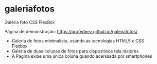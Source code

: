 # galeriafotos
Galeria foto CSS FlexBox

Página de demonstração: https://profedney.github.io/galeriafotos/

* Galeria de fotos minimalista, usando as tecnologias HTML5 e CSS Flexbox
* Galeria de duas colunas de fotos para dispositivos tela maiores
* A Pagina exibe uma unica coluna quando acerssada por smartphones
